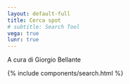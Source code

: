 ```yaml
---
layout: default-full
title: Cerca spot
# subtitle: Search Tool
vega: true
lunr: true
---
```


A cura di Giorgio Bellante

{% include components/search.html %}

